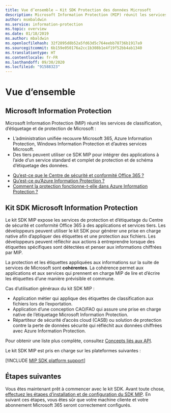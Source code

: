 ```yaml
---
title: Vue d’ensemble – Kit SDK Protection des données Microsoft
description: Microsoft Information Protection (MIP) réunit les services de classification, d’étiquetage et de protection de Microsoft dans un kit SDK assurant une expérience d’administration unique.
author: msmbaldwin
ms.service: information-protection
ms.topic: overview
ms.date: 01/18/2019
ms.author: mbaldwin
ms.openlocfilehash: 32f2895d8b52a5fd63d5c764eebb78736b1917a9
ms.sourcegitcommit: 6b159e050176a2cc1b308b1e4f19f52bb4ab1340
ms.translationtype: HT
ms.contentlocale: fr-FR
ms.lasthandoff: 09/30/2020
ms.locfileid: "91588323"
---
```

# <a name="overview"></a>Vue d’ensemble

## <a name="microsoft-information-protection"></a>Microsoft Information Protection

Microsoft Information Protection (MIP) réunit les services de classification, d’étiquetage et de protection de Microsoft :

- L’administration unifiée recouvre Microsoft 365, Azure Information Protection, Windows Information Protection et d’autres services Microsoft. 
- Des tiers peuvent utiliser ce SDK MIP pour intégrer des applications à l’aide d’un service standard et complet de protection et de schéma d’étiquetage des données.

* [Qu’est-ce que le Centre de sécurité et conformité Office 365 ?](/office365/securitycompliance/)
* [Qu’est-ce qu’Azure Information Protection ?](/azure/information-protection/understand-explore/what-is-information-protection)
* [Comment la protection fonctionne-t-elle dans Azure Information Protection ?](/azure/information-protection/understand-explore/what-is-information-protection#how-data-is-protected)

## <a name="microsoft-information-protection-sdk"></a>Kit SDK Microsoft Information Protection

Le kit SDK MIP expose les services de protection et d’étiquetage du Centre de sécurité et conformité Office 365 à des applications et services tiers. Les développeurs peuvent utiliser le kit SDK pour générer une prise en charge native afin d’appliquer des étiquettes et une protection aux fichiers. Les développeurs peuvent réfléchir aux actions à entreprendre lorsque des étiquettes spécifiques sont détectées et penser aux informations chiffrées par MIP. 

La protection et les étiquettes appliquées aux informations sur la suite de services de Microsoft sont **cohérentes**. La cohérence permet aux applications et aux services qui prennent en charge MIP de lire et d’écrire les étiquettes d’une manière prévisible et commune.

Cas d’utilisation généraux du kit SDK MIP :

* Application métier qui applique des étiquettes de classification aux fichiers lors de l’exportation.
* Application d’une conception CAO/FAO qui assure une prise en charge native de l’étiquetage Microsoft Information Protection.
* Répartiteur de sécurité d’accès cloud (CASB) ou solution de protection contre la perte de données sécurité qui réfléchit aux données chiffrées avec Azure Information Protection.

Pour obtenir une liste plus complète, consultez [Concepts liés aux API](concept-apis-use-cases.md).

Le kit SDK MIP est pris en charge sur les plateformes suivantes :

[!INCLUDE [MIP SDK platform support](../includes/mip-sdk-platform-support.md)]

## <a name="next-steps"></a>Étapes suivantes

Vous êtes maintenant prêt à commencer avec le kit SDK. Avant toute chose, [effectuez les étapes d’installation et de configuration du SDK MIP](setup-configure-mip.md). En suivant ces étapes, vous êtes sûr que votre machine cliente et votre abonnement Microsoft 365 seront correctement configurés.